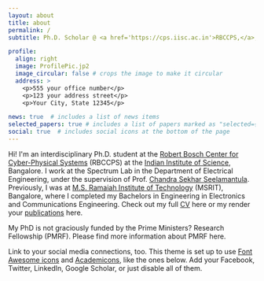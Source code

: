 ```yaml
---
layout: about
title: about
permalink: /
subtitle: Ph.D. Scholar @ <a href='https://cps.iisc.ac.in'>RBCCPS,</a>, IISc, Bangalore. An enjoyer of all things GANs.

profile:
  align: right
  image: ProfilePic.jp2
  image_circular: false # crops the image to make it circular
  address: >
    <p>555 your office number</p>
    <p>123 your address street</p>
    <p>Your City, State 12345</p>

news: true  # includes a list of news items
selected_papers: true # includes a list of papers marked as "selected={true}"
social: true  # includes social icons at the bottom of the page
---
```


Hi! I'm an interdisciplinary Ph.D. student at the [Robert Bosch Center for Cyber-Physical Systems](https://cps.iisc.ac.in) (RBCCPS) at the [Indian Institute of Science](http://iisc.ac.in), Bangalore. I work at the Spectrum Lab in the Department of Electrical Engineering, under the supervision of Prof. [Chandra Sekhar Seelamantula](https://sites.google.com/site/chandrasekharseelamantula). Previously, I was at [M.S. Ramaiah Institute of Technology](http://msrit.edu) (MSRIT), Bangalore, where I completed my Bachelors in Engineering in Electronics and Communications Engineering. Check out my full [CV](/publications/) here or my render your [publications](publications/) here.

My PhD is not graciously funded by the Prime Ministers? Research Fellowship (PMRF). Please find more information about PMRF here.

<!---
Write your biography here. Tell the world about yourself. Link to your favorite [subreddit](http://reddit.com). You can put a picture in, too. The code is already in, just name your picture `prof_pic.jpg` and put it in the `img/` folder.

Put your address / P.O. box / other info right below your picture. You can also disable any these elements by editing `profile` property of the YAML header of your `_pages/about.md`. Edit `_bibliography/papers.bib` and Jekyll will render your [publications page](publications/) automatically.
-->
Link to your social media connections, too. This theme is set up to use [Font Awesome icons](http://fortawesome.github.io/Font-Awesome/) and [Academicons](https://jpswalsh.github.io/academicons/), like the ones below. Add your Facebook, Twitter, LinkedIn, Google Scholar, or just disable all of them.
